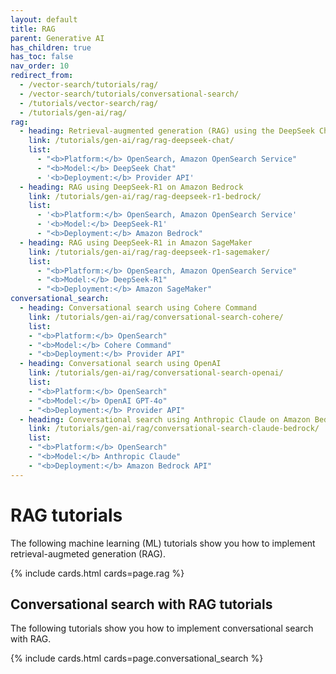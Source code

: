 ```yaml
---
layout: default
title: RAG
parent: Generative AI
has_children: true
has_toc: false
nav_order: 10
redirect_from:
  - /vector-search/tutorials/rag/
  - /vector-search/tutorials/conversational-search/
  - /tutorials/vector-search/rag/
  - /tutorials/gen-ai/rag/
rag:
  - heading: Retrieval-augmented generation (RAG) using the DeepSeek Chat API
    link: /tutorials/gen-ai/rag/rag-deepseek-chat/  
    list:
      - "<b>Platform:</b> OpenSearch, Amazon OpenSearch Service"
      - "<b>Model:</b> DeepSeek Chat" 
      - '<b>Deployment:</b> Provider API'  
  - heading: RAG using DeepSeek-R1 on Amazon Bedrock
    link: /tutorials/gen-ai/rag/rag-deepseek-r1-bedrock/ 
    list:
      - '<b>Platform:</b> OpenSearch, Amazon OpenSearch Service'
      - '<b>Model:</b> DeepSeek-R1'  
      - "<b>Deployment:</b> Amazon Bedrock"  
  - heading: RAG using DeepSeek-R1 in Amazon SageMaker
    link: /tutorials/gen-ai/rag/rag-deepseek-r1-sagemaker/
    list:
      - "<b>Platform:</b> OpenSearch, Amazon OpenSearch Service"  
      - "<b>Model:</b> DeepSeek-R1"  
      - "<b>Deployment:</b> Amazon SageMaker"  
conversational_search:
  - heading: Conversational search using Cohere Command
    link: /tutorials/gen-ai/rag/conversational-search-cohere/ 
    list:
    - "<b>Platform:</b> OpenSearch"
    - "<b>Model:</b> Cohere Command"  
    - "<b>Deployment:</b> Provider API" 
  - heading: Conversational search using OpenAI
    link: /tutorials/gen-ai/rag/conversational-search-openai/ 
    list:
    - "<b>Platform:</b> OpenSearch"
    - "<b>Model:</b> OpenAI GPT-4o"  
    - "<b>Deployment:</b> Provider API" 
  - heading: Conversational search using Anthropic Claude on Amazon Bedrock
    link: /tutorials/gen-ai/rag/conversational-search-claude-bedrock/ 
    list:
    - "<b>Platform:</b> OpenSearch"
    - "<b>Model:</b> Anthropic Claude"  
    - "<b>Deployment:</b> Amazon Bedrock API"  
---
```


# RAG tutorials

The following machine learning (ML) tutorials show you how to implement retrieval-augmeted generation (RAG).

{% include cards.html cards=page.rag %}

## Conversational search with RAG tutorials

The following tutorials show you how to implement conversational search with RAG.

{% include cards.html cards=page.conversational_search %}